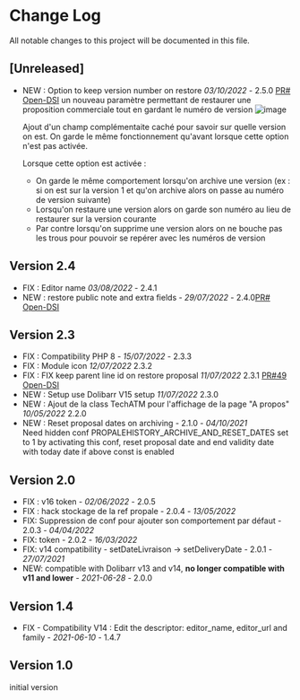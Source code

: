 # Change Log
All notable changes to this project will be documented in this file.

## [Unreleased]

- NEW : Option to keep version number on restore  *03/10/2022* - 2.5.0 [PR# Open-DSI](https://github.com/ATM-Consulting/dolibarr_module_propalehistory/pull/56)
  un nouveau paramètre permettant de restaurer une proposition commerciale tout en gardant le numéro de version
    ![image](https://user-images.githubusercontent.com/45359511/182880333-4a486bb5-9067-446e-af5d-8d2cfc1eebed.png)

  Ajout d'un champ complémentaite caché pour savoir sur quelle version on est.
  On garde le même fonctionnement qu'avant lorsque cette option n'est pas activée.

  Lorsque cette option est activée :
  - On garde le même comportement lorsqu'on archive une version (ex : si on est sur la version 1 et qu'on archive alors on passe au numéro de version suivante)
  - Lorsqu'on restaure une version alors on garde son numéro au lieu de restaurer sur la version courante
  - Par contre lorsqu'on supprime une version alors on ne bouche pas les trous pour pouvoir se repérer avec les numéros de version


## Version 2.4

- FIX : Editor name *03/08/2022* - 2.4.1
- NEW : restore public note and extra fields  - *29/07/2022* - 2.4.0[PR# Open-DSI](https://github.com/ATM-Consulting/dolibarr_module_propalehistory/pull/55)

## Version 2.3

- FIX : Compatibility PHP 8 - *15/07/2022* - 2.3.3
- FIX : Module icon *12/07/2022* 2.3.2
- FIX : FIX keep parent line id on restore proposal *11/07/2022* 2.3.1 [PR#49 Open-DSI](https://github.com/ATM-Consulting/dolibarr_module_propalehistory/pull/49)
- NEW : Setup use Dolibarr V15 setup  *11/07/2022* 2.3.0
- NEW : Ajout de la class TechATM pour l'affichage de la page "A propos" *10/05/2022* 2.2.0
- NEW : Reset proposal dates on archiving - 2.1.0 - *04/10/2021*  
  Need hidden conf PROPALEHISTORY_ARCHIVE_AND_RESET_DATES set to 1
  by activating this conf, reset proposal date and end validity date with today date if above const is enabled


## Version 2.0
- FIX : v16 token - *02/06/2022* - 2.0.5  
- FIX : hack stockage de la ref propale - 2.0.4 - *13/05/2022*
- FIX: Suppression de conf pour ajouter son comportement par défaut - 2.0.3 - *04/04/2022*
- FIX: token  - 2.0.2 - *16/03/2022*
- FIX: v14 compatibility - setDateLivraison -> setDeliveryDate - 2.0.1 - *27/07/2021*
- NEW: compatible with Dolibarr v13 and v14, **no longer compatible with v11 and lower** - *2021-06-28* - 2.0.0

## Version 1.4

- FIX - Compatibility V14 : Edit the descriptor: editor_name, editor_url and family - *2021-06-10* - 1.4.7


## Version 1.0

initial version
